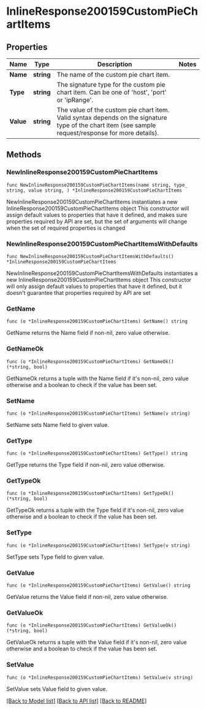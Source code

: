 # InlineResponse200159CustomPieChartItems

## Properties

Name | Type | Description | Notes
------------ | ------------- | ------------- | -------------
**Name** | **string** | The name of the custom pie chart item. | 
**Type** | **string** |     The signature type for the custom pie chart item. Can be one of &#39;host&#39;, &#39;port&#39; or &#39;ipRange&#39;.  | 
**Value** | **string** |     The value of the custom pie chart item. Valid syntax depends on the signature type of the chart item     (see sample request/response for more details).  | 

## Methods

### NewInlineResponse200159CustomPieChartItems

`func NewInlineResponse200159CustomPieChartItems(name string, type_ string, value string, ) *InlineResponse200159CustomPieChartItems`

NewInlineResponse200159CustomPieChartItems instantiates a new InlineResponse200159CustomPieChartItems object
This constructor will assign default values to properties that have it defined,
and makes sure properties required by API are set, but the set of arguments
will change when the set of required properties is changed

### NewInlineResponse200159CustomPieChartItemsWithDefaults

`func NewInlineResponse200159CustomPieChartItemsWithDefaults() *InlineResponse200159CustomPieChartItems`

NewInlineResponse200159CustomPieChartItemsWithDefaults instantiates a new InlineResponse200159CustomPieChartItems object
This constructor will only assign default values to properties that have it defined,
but it doesn't guarantee that properties required by API are set

### GetName

`func (o *InlineResponse200159CustomPieChartItems) GetName() string`

GetName returns the Name field if non-nil, zero value otherwise.

### GetNameOk

`func (o *InlineResponse200159CustomPieChartItems) GetNameOk() (*string, bool)`

GetNameOk returns a tuple with the Name field if it's non-nil, zero value otherwise
and a boolean to check if the value has been set.

### SetName

`func (o *InlineResponse200159CustomPieChartItems) SetName(v string)`

SetName sets Name field to given value.


### GetType

`func (o *InlineResponse200159CustomPieChartItems) GetType() string`

GetType returns the Type field if non-nil, zero value otherwise.

### GetTypeOk

`func (o *InlineResponse200159CustomPieChartItems) GetTypeOk() (*string, bool)`

GetTypeOk returns a tuple with the Type field if it's non-nil, zero value otherwise
and a boolean to check if the value has been set.

### SetType

`func (o *InlineResponse200159CustomPieChartItems) SetType(v string)`

SetType sets Type field to given value.


### GetValue

`func (o *InlineResponse200159CustomPieChartItems) GetValue() string`

GetValue returns the Value field if non-nil, zero value otherwise.

### GetValueOk

`func (o *InlineResponse200159CustomPieChartItems) GetValueOk() (*string, bool)`

GetValueOk returns a tuple with the Value field if it's non-nil, zero value otherwise
and a boolean to check if the value has been set.

### SetValue

`func (o *InlineResponse200159CustomPieChartItems) SetValue(v string)`

SetValue sets Value field to given value.



[[Back to Model list]](../README.md#documentation-for-models) [[Back to API list]](../README.md#documentation-for-api-endpoints) [[Back to README]](../README.md)


